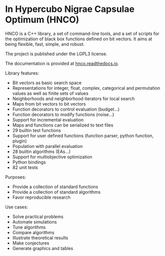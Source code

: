 # In Hypercubo Nigrae Capsulae Optimum (HNCO)

HNCO is a C++ library, a set of command-line tools, and a set of
scripts for the optimization of black box functions defined on bit
vectors. It aims at being flexible, fast, simple, and robust.

The project is published under the LGPL3 license.

The documentation is provided at
[hnco.readthedocs.io](https://hnco.readthedocs.io/en/latest/).

Library features:

- Bit vectors as basic search space
- Representations for integer, float, complex, categorical and
  permutation values as well as finite sets of values
- Neighborhoods and neighborhood iterators for local search
- Maps from bit vectors to bit vectors
- Function decorators to control evaluation (budget...)
- Function decorators to modify functions (noise...)
- Support for incremental evaluation
- Maps and functions can be serialized to text files
- 29 builtin test functions
- Support for user defined functions (function parser, python
  function, plugin)
- Population with parallel evaluation
- 28 builtin algorithms (EAs...)
- Support for multiobjective optimization
- Python bindings
- 82 unit tests

Purposes:

- Provide a collection of standard functions
- Provide a collection of standard algorithms
- Favor reproducible research

Use cases:

- Solve practical problems
- Automate simulations
- Tune algorithms
- Compare algorithms
- Illustrate theoretical results
- Make conjectures
- Generate graphics and tables
